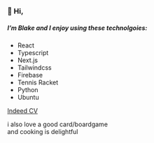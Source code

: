 ### 👋 Hi,  
##### I’m Blake and I enjoy using these technolgoies:
- React
- Typescript
- Next.js
- Tailwindcss
- Firebase
- Tennis Racket
- Python
- Ubuntu

[Indeed CV](https://profile.indeed.com/p/blakep-ke3hi45)

i also love a good card/boardgame  
and cooking is delightful  
